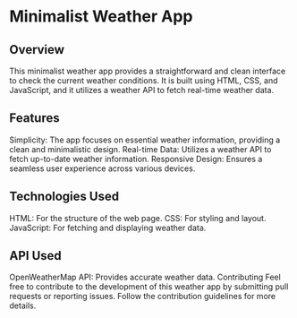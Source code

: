 # Minimalist Weather App
## Overview
This minimalist weather app provides a straightforward and clean interface to check the current weather conditions. It is built using HTML, CSS, and JavaScript, and it utilizes a weather API to fetch real-time weather data.

## Features
Simplicity: The app focuses on essential weather information, providing a clean and minimalistic design.
Real-time Data: Utilizes a weather API to fetch up-to-date weather information.
Responsive Design: Ensures a seamless user experience across various devices.
## Technologies Used
HTML: For the structure of the web page.
CSS: For styling and layout.
JavaScript: For fetching and displaying weather data.
## API Used
OpenWeatherMap API: Provides accurate weather data.
Contributing
Feel free to contribute to the development of this weather app by submitting pull requests or reporting issues. Follow the contribution guidelines for more details.